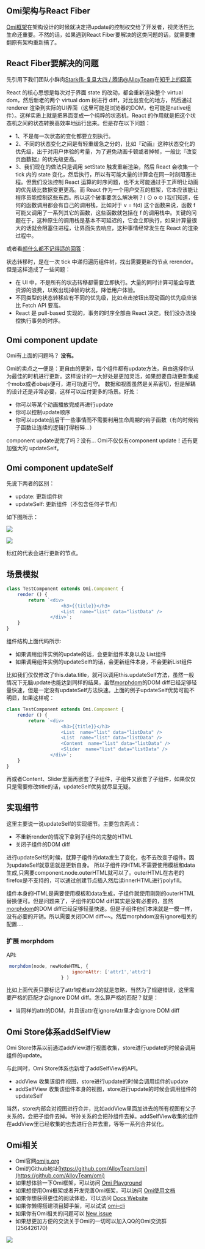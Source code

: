 ## Omi架构与React Fiber

[Omi框架](https://github.com/AlloyTeam/omi)在架构设计的时候就决定把update的控制权交给了开发者，视灵活性比生命还重要。不然的话，如果遇到React Fiber要解决的这类问题的话，就需要推翻原有架构重新搞了。

## React Fiber要解决的问题

先引用下我们团队小鲜肉[Stark伟-复旦大四 / 腾讯@AlloyTeam](https://www.zhihu.com/people/starkwei/answers)在[知乎上的回答](https://www.zhihu.com/question/49496872/answer/116334119)

React 的核心思想是每次对于界面 state 的改动，都会重新渲染整个 virtual dom，然后新老的两个 virtual dom 树进行 diff，对比出变化的地方，然后通过 renderer 渲染到实际的UI界面（这里可能是浏览器的DOM，也可能是native组件）。这样实质上就是把界面变成一个纯粹的状态机，React 的作用就是把这个状态机之间的状态转换高效率地运行出来。但是存在以下问题：
    
* 1、不是每一次状态的变化都要立刻执行。
* 2、不同的状态变化之间是有轻重缓急之分的，比如『动画』这种状态变化的优先级，出于对用户体验的考量，为了避免动画卡顿或者掉帧，一般比『改变页面数据』的优先级更高。
* 3、我们现在的做法只是调用 setState 触发重新渲染，然后 React 会收集一个 tick 内的 state 变化，然后执行，所以有可能大量的计算会在同一时刻阻塞进程。但我们没法控制 React 运算的时序问题，也不太可能通过手工声明让动画的优先级比数据变更更高。而 React 作为一个用户交互的框架，它本应该能让程序员能控制这些东西。所以这个破事要怎么解决咧？( ⊙ o ⊙ )我们知道，任何的函数调用都会有自己的调用栈，比如对于 v = f(d) 这个函数来说，函数 f 可能又调用了一系列其它的函数，这些函数就包括在 f 的调用栈中。关键的问题在于，这种原生的调用栈是基本不可延迟的，它会立即执行，如果计算量很大的话就会阻塞住进程，让界面失去响应，这种事情经常发生在 React 的渲染过程中。

或者看[颜什么都不记得适的回答](https://www.zhihu.com/question/49496872/answer/116441255)：

状态转移时，是在一次 tick 中递归遍历组件树，找出需要更新的节点 rerender。但是这样造成了一些问题：
* 在 UI 中，不是所有的状态转移都需要立即执行。大量的同时计算可能会导致资源的浪费，以致出现掉帧的状况，降低用户体验。
* 不同类型的状态转移应有不同的优先级，比如点击按钮出现动画的优先级应该比 Fetch API 要高。
* React 是 pull-based 实现的，事务的时序全部由 React 决定。我们没办法操控执行事务的时序。

## Omi component update

Omi有上面的问题吗？  **没有。**

Omi的卖点之一便是：更自由的更新，每个组件都有update方法，自由选择你认为最佳的时机进行更新。这样设计的一大好处是更加灵活，如果想要自动更新集成个mobx或者obajs便可，进可功退可守。
数据和视图虽然是关系密切，但是解耦的设计还是非常必要，这样可以应付更多的场景。好处：

* 你可以等某个动画播放完成再进行update
* 你可以控制update顺序
* 你可以update前后干一些事情而不需要利用生命周期的钩子函数（有的时候钩子函数让连续的逻辑打得粉碎...）

component update说完了吗？没有... Omi不仅仅有component update！还有更加强大的 updateSelf。

## Omi component updateSelf

先说下两者的区别：

* update: 更新组件树
* updateSelf: 更新组件（不包含任何子节点）

如下图所示：

![](http://images2015.cnblogs.com/blog/105416/201703/105416-20170329100339311-2102628084.png)

![](http://images2015.cnblogs.com/blog/105416/201703/105416-20170329100346326-1473759472.png)


标红的代表会进行更新的节点。

## 场景模拟

```js
class TestComponent extends Omi.Component {
    render () {
        return `<div>
                    <h3>{{title}}</h3>
                    <List  name="list" data="listData" />
                </div>`;
    }
}
```

组件结构上面代码所示:

* 如果调用组件实例的update的话，会更新组件本身以及 List组件
* 如果调用组件实例的updateSelft的话，会更新组件本身，不会更新List组件

比如我们仅仅修改了this.data.title，就可以调用this.updateSelf方法，虽然一般情况下无脑update也能达到同样的结果，虽然[morphdom](https://github.com/patrick-steele-idem/morphdom)的DOM diff已经足够轻量快速，但是一定没有updateSelf方法快速。上面的例子updateSelf优势可能不明显，如果这样呢：

```js
class TestComponent extends Omi.Component {
    render () {
        return `<div>
                    <h3>{{title}}</h3>
                    <List  name="list" data="listData" />
                    <List  name="list" data="listData" />
                    <Content  name="list" data="listData" />
                    <Slider  name="list" data="listData" />
                </div>`;
    }
}
```

再或者Content、Slider里面再嵌套了子组件，子组件又嵌套了子组件，如果仅仅只是需要修改title的话，updateSelf优势就尽显无疑。

## 实现细节

这里主要说一说updateSelf的实现细节。主要包含两点：

* 不重新render的情况下拿到子组件的完整的HTML
* 关闭子组件的DOM diff

进行updateSelf的时候，就算子组件的data发生了变化，也不去改变子组件。因为updateSelf就意思就是更新自身。
所以子组件的HTML不需要使用模板和data生成,只需要component.node.outerHTML就可以了。outerHTML在古老的firefox是不支持的，可以通过创建节点插入然后读innerHTML进行polyfill。

组件本身的HTML是需要使用模板和data生成，子组件就使用刚刚的outerHTML替换便可。但是问题来了，子组件的DOM diff其实是没有必要的，虽然[morphdom](https://github.com/patrick-steele-idem/morphdom)的DOM diff已经足够轻量快速。但是子组件他们本来就是一模一样，没有必要的开销。所以需要关闭DOM diff~~。然后morphdom没有ignore相关的配置....

### 扩展 morphdom

API:

```js
 morphdom(node, newNodeHTML, {
                        ignoreAttr: ['attr1','attr2']
                    } )
```

比如上面代表只要标记了attr1或者attr2的就是忽略，当然为了规避错误，这里需要严格的匹配才会ignore DOM diff。怎么算严格的匹配？就是：

* 当同样的attr的DOM，并且该attr在ignoreAttr里才会ignore DOM diff


## Omi Store体系addSelfView

Omi Store体系以前通过addView进行视图收集，store进行update的时候会调用组件的update。

与此同时，Omi Store体系也新增了addSelfView的API。

* addView 收集该组件视图，store进行update的时候会调用组件的update
* addSelfView 收集该组件本身的视图，store进行update的时候会调用组件的updateSelf

当然，store内部会对视图进行合并，比如addView里面加进去的所有视图有父子关系的，会把子组件去掉。爷孙关系的会把孙组件去掉。addSelfView收集的组件在addView里已经收集的也去进行合并去重，等等一系列合并优化。

## Omi相关

* Omi官网[omijs.org](http://www.omijs.org)
* Omi的Github地址[https://github.com/AlloyTeam/omi](https://github.com/AlloyTeam/omi)
* 如果想体验一下Omi框架，可以访问 [Omi Playground](http://alloyteam.github.io/omi/example/playground/)
* 如果想使用Omi框架或者开发完善Omi框架，可以访问 [Omi使用文档](https://github.com/AlloyTeam/omi/tree/master/docs#omi使用文档)
* 如果你想获得更佳的阅读体验，可以访问 [Docs Website](http://alloyteam.github.io/omi/website/docs.html)
* 如果你懒得搭建项目脚手架，可以试试 [omi-cli](https://github.com/AlloyTeam/omi/tree/master/cli)
* 如果你有Omi相关的问题可以 [New issue](https://github.com/AlloyTeam/omi/issues/new)
* 如果想更加方便的交流关于Omi的一切可以加入QQ的Omi交流群(256426170)

![](http://images2015.cnblogs.com/blog/105416/201702/105416-20170208095745213-1049686133.png)

